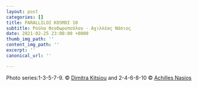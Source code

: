 ```yaml
---
layout: post
categories: []
title: PARALLILOI KOSMOI 10
subtitle: Ρούλα Θεοδωροπούλου - Αχιλλέας Νάσιος
date: 2021-02-25 23:00:00 +0000
thumb_img_path: ''
content_img_path: ''
excerpt: ''
canonical_url: ''

---
```

Photo series:1-3-5-7-9. © <a href="https://www.facebook.com/dimitra.kitsiou" target="blank">Dimitra Kitsiou</a> and  2-4-6-8-10 © <a href="https://anikon.org/" target="blank">Achilles Nasios</a>